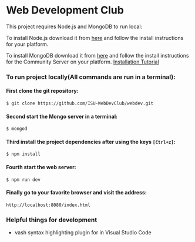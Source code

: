 # Web Development Club

This project requires Node.js and MongoDB to run local:

To install Node.js download it from [here](https://nodejs.org/en/download/) and follow the install instructions for your platform.

To install MongoDB download it from [here](https://www.mongodb.com/download-center#community) and follow the install instructions for the Community Server on your platform.
[Installation Tutorial](https://docs.mongodb.com/manual/administration/install-community/)

### To run project locally(All commands are run in a terminal):

#### First clone the git repository:
`$ git clone https://github.com/ISU-WebDevClub/webdev.git`
#### Second start the Mongo server in a terminal:
`$ mongod`
#### Third install the project dependencies after using the keys `[Ctrl+z]`:
`$ npm install`
#### Fourth start the web server:
`$ npm run dev`
#### Finally go to your favorite browser and visit the address:
`http://localhost:8080/index.html`


### Helpful things for development
* vash syntax highlighting plugin for in Visual Studio Code
